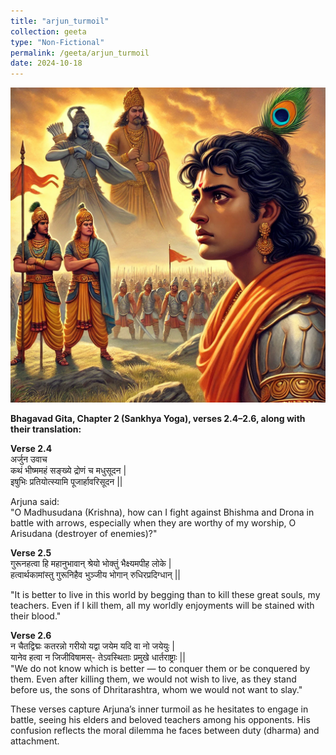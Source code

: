 ```yaml
---
title: "arjun_turmoil"
collection: geeta
type: "Non-Fictional"
permalink: /geeta/arjun_turmoil
date: 2024-10-18
---
```


![png](../images/shlok_2_4_2_6.webp)

**Bhagavad Gita, Chapter 2 (Sankhya Yoga), verses 2.4–2.6, along with their translation:**

**Verse 2.4**      
अर्जुन उवाच       
कथं भीष्ममहं सङ्ख्ये द्रोणं च मधुसूदन |         
इषुभिः प्रतियोत्स्यामि पूजार्हावरिसूदन ||           
                                         
Arjuna said:                            
"O Madhusudana (Krishna), how can I fight against Bhishma and Drona in battle with arrows, especially when they are worthy of my worship, O Arisudana (destroyer of enemies)?"                      

**Verse 2.5**        
गुरूनहत्वा हि महानुभावान् श्रेयो भोक्तुं भैक्ष्यमपीह लोके |                     
हत्वार्थकामांस्तु गुरूनिहैव भुञ्जीय भोगान् रुधिरप्रदिग्धान् ||                         
                     
"It is better to live in this world by begging than to kill these great souls, my teachers. Even if I kill them, all my worldly enjoyments will be stained with their blood."                         
             
**Verse 2.6**       
न चैतद्विद्मः कतरन्नो गरीयो यद्वा जयेम यदि वा नो जयेयुः |                 
यानेव हत्वा न जिजीविषामस्- तेऽवस्थिताः प्रमुखे धार्तराष्ट्राः ||                        
"We do not know which is better — to conquer them or be conquered by them. Even after killing them, we would not wish to live, as they stand before us, the sons of Dhritarashtra, whom we would not want to slay."                 

These verses capture Arjuna’s inner turmoil as he hesitates to engage in battle, seeing his elders and beloved teachers among his opponents. His confusion reflects the moral dilemma he faces between duty (dharma) and attachment.                   
